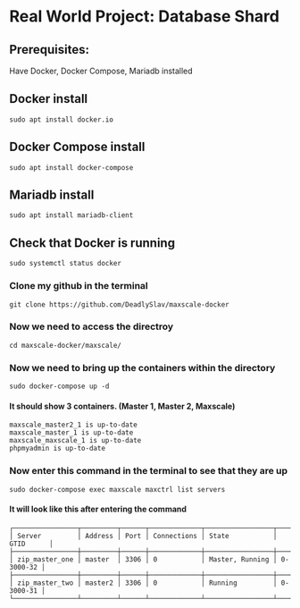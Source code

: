 # Real World Project: Database Shard
## Prerequisites:
Have Docker, Docker Compose, Mariadb installed

## Docker install
```
sudo apt install docker.io
```
## Docker Compose install
```
sudo apt install docker-compose
```
## Mariadb install
```
sudo apt install mariadb-client
```
## Check that Docker is running
```
sudo systemctl status docker
```


### Clone my github in the terminal
```
git clone https://github.com/DeadlySlav/maxscale-docker
```
### Now we need to access the directroy 
```
cd maxscale-docker/maxscale/
```
### Now we need to bring up the containers within the directory
```
sudo docker-compose up -d
```
#### It should show 3 containers. (Master 1, Master 2, Maxscale) 
```
maxscale_master2_1 is up-to-date
maxscale_master_1 is up-to-date
maxscale_maxscale_1 is up-to-date
phpmyadmin is up-to-date
```
### Now enter this command in the terminal to see that they are up
```
sudo docker-compose exec maxscale maxctrl list servers
```
#### It will look like this after entering the command 
```
┌────────────────┬─────────┬──────┬─────────────┬─────────────────┬───────────┐
│ Server         │ Address │ Port │ Connections │ State           │ GTID      │
├────────────────┼─────────┼──────┼─────────────┼─────────────────┼───────────┤
│ zip_master_one │ master  │ 3306 │ 0           │ Master, Running │ 0-3000-32 │
├────────────────┼─────────┼──────┼─────────────┼─────────────────┼───────────┤
│ zip_master_two │ master2 │ 3306 │ 0           │ Running         │ 0-3000-31 │
└────────────────┴─────────┴──────┴─────────────┴─────────────────┴───────────┘
```





